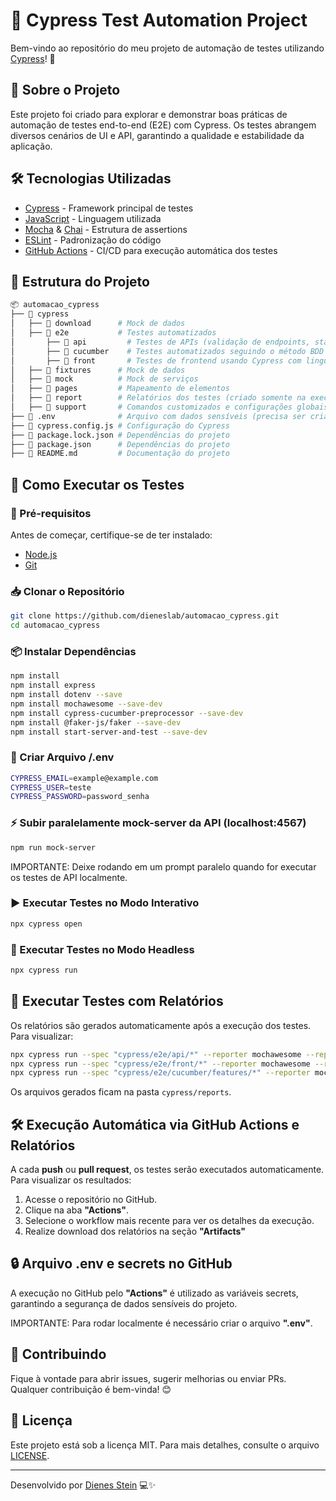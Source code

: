 # 🧪 Cypress Test Automation Project

Bem-vindo ao repositório do meu projeto de automação de testes utilizando [Cypress](https://www.cypress.io/)! 🚀

## 📌 Sobre o Projeto

Este projeto foi criado para explorar e demonstrar boas práticas de automação de testes end-to-end (E2E) com Cypress. Os testes abrangem diversos cenários de UI e API, garantindo a qualidade e estabilidade da aplicação.

## 🛠️ Tecnologias Utilizadas

- [Cypress](https://www.cypress.io/) - Framework principal de testes
- [JavaScript](https://developer.mozilla.org/pt-BR/docs/Web/JavaScript) - Linguagem utilizada
- [Mocha](https://mochajs.org/) & [Chai](https://www.chaijs.com/) - Estrutura de assertions
- [ESLint](https://eslint.org/) - Padronização do código
- [GitHub Actions](https://github.com/features/actions) - CI/CD para execução automática dos testes

## 📂 Estrutura do Projeto

```sh
📦 automacao_cypress
├── 📂 cypress
│   ├── 📂 download      # Mock de dados
│   ├── 📂 e2e           # Testes automatizados
│       ├── 📂 api         # Testes de APIs (validação de endpoints, status, payloads etc.)
│       ├── 📂 cucumber    # Testes automatizados seguindo o método BDD com Cucumber + Gherkin
│       ├── 📂 front       # Testes de frontend usando Cypress com linguagem JavaScript
│   ├── 📂 fixtures      # Mock de dados
│   ├── 📂 mock          # Mock de serviços
│   ├── 📂 pages         # Mapeamento de elementos
│   ├── 📂 report        # Relatórios dos testes (criado somente na execução com relatórios)
│   ├── 📂 support       # Comandos customizados e configurações globais
├── 📜 .env              # Arquivo com dados sensíveis (precisa ser criado para execução local)
├── 📜 cypress.config.js # Configuração do Cypress
├── 📜 package.lock.json # Dependências do projeto
├── 📜 package.json      # Dependências do projeto
├── 📜 README.md         # Documentação do projeto
```

## 🚀 Como Executar os Testes

### 🔧 Pré-requisitos

Antes de começar, certifique-se de ter instalado:

- [Node.js](https://nodejs.org/en/)
- [Git](https://git-scm.com/)

### 📥 Clonar o Repositório

```sh
git clone https://github.com/dieneslab/automacao_cypress.git
cd automacao_cypress
```

### 📦 Instalar Dependências

```sh
npm install
npm install express
npm install dotenv --save
npm install mochawesome --save-dev
npm install cypress-cucumber-preprocessor --save-dev
npm install @faker-js/faker --save-dev
npm install start-server-and-test --save-dev
```

### 📄 Criar Arquivo /.env

```sh
CYPRESS_EMAIL=example@example.com
CYPRESS_USER=teste
CYPRESS_PASSWORD=password_senha
```

### ⚡ Subir paralelamente mock-server da API (localhost:4567)

```sh
npm run mock-server
```

IMPORTANTE: Deixe rodando em um prompt paralelo quando for executar os testes de API localmente.

### ▶️ Executar Testes no Modo Interativo

```sh
npx cypress open
```

### 🤖 Executar Testes no Modo Headless

```sh
npx cypress run
```

## 📜 Executar Testes com Relatórios

Os relatórios são gerados automaticamente após a execução dos testes. Para visualizar:

```sh
npx cypress run --spec "cypress/e2e/api/*" --reporter mochawesome --reporter-options "reportDir=cypress/report/api,overwrite=true,html=true,json=true"
npx cypress run --spec "cypress/e2e/front/*" --reporter mochawesome --reporter-options "reportDir=cypress/report/front,overwrite=true,html=true,json=true"
npx cypress run --spec "cypress/e2e/cucumber/features/*" --reporter mochawesome --reporter-options "reportDir=cypress/report/cucumber,overwrite=true,html=true,json=true"
```

Os arquivos gerados ficam na pasta `cypress/reports`.

## 🛠 Execução Automática via GitHub Actions e Relatórios

A cada **push** ou **pull request**, os testes serão executados automaticamente. Para visualizar os resultados:
1. Acesse o repositório no GitHub.
2. Clique na aba **"Actions"**.
3. Selecione o workflow mais recente para ver os detalhes da execução.
4. Realize download dos relatórios na seção **"Artifacts"**

## 🔒 Arquivo .env e secrets no GitHub

A execução no GitHub pelo **"Actions"** é utilizado as variáveis secrets, garantindo a segurança de dados sensíveis do projeto.

IMPORTANTE: Para rodar localmente é necessário criar o arquivo **".env"**.

## 🤝 Contribuindo

Fique à vontade para abrir issues, sugerir melhorias ou enviar PRs. Qualquer contribuição é bem-vinda! 😊

## 📄 Licença

Este projeto está sob a licença MIT. Para mais detalhes, consulte o arquivo [LICENSE](LICENSE).

---

Desenvolvido por [Dienes Stein](https://github.com/dieneslab) 💻✨

